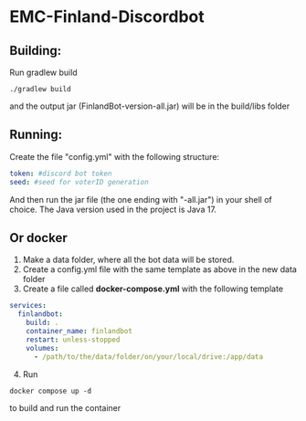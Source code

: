 # EMC-Finland-Discordbot

## Building: 
Run gradlew build
```
./gradlew build
```
and the output jar (FinlandBot-version-all.jar) will be in the build/libs folder

## Running:
Create the file "config.yml" with the following structure:
```yml
token: #discord bot token
seed: #seed for voterID generation
```
And then run the jar file (the one ending with "-all.jar") in your shell of choice.
The Java version used in the project is Java 17.

## Or docker
1. Make a data folder, where all the bot data will be stored.
2. Create a config.yml file with the same template as above in the new data folder
3. Create a file called **docker-compose.yml** with the following template
```yml
services:
  finlandbot:
    build: .
    container_name: finlandbot
    restart: unless-stopped
    volumes: 
      - /path/to/the/data/folder/on/your/local/drive:/app/data
```
4. Run
```
docker compose up -d
```
to build and run the container